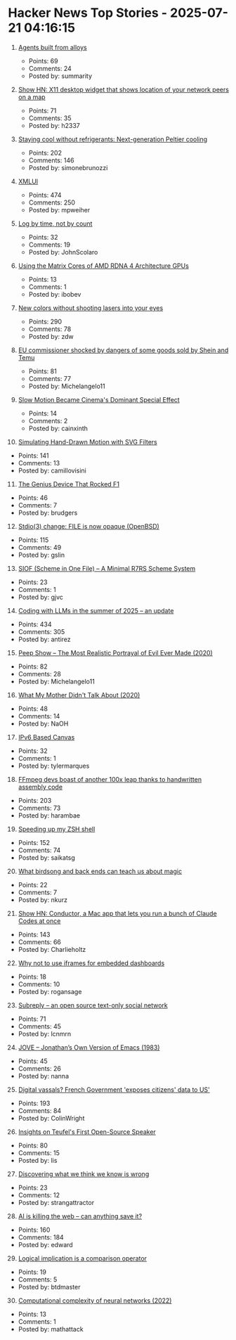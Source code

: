 # Hacker News Top Stories - 2025-07-21 04:16:15

1. [Agents built from alloys](https://xbow.com/blog/alloy-agents/)
   - Points: 69
   - Comments: 24
   - Posted by: summarity

2. [Show HN: X11 desktop widget that shows location of your network peers on a map](https://github.com/h2337/connmap)
   - Points: 71
   - Comments: 35
   - Posted by: h2337

3. [Staying cool without refrigerants: Next-generation Peltier cooling](https://news.samsung.com/global/interview-staying-cool-without-refrigerants-how-samsung-is-pioneering-next-generation-peltier-cooling)
   - Points: 202
   - Comments: 146
   - Posted by: simonebrunozzi

4. [XMLUI](https://blog.jonudell.net/2025/07/18/introducing-xmlui/)
   - Points: 474
   - Comments: 250
   - Posted by: mpweiher

5. [Log by time, not by count](https://johnscolaro.xyz/blog/log-by-time-not-by-count)
   - Points: 32
   - Comments: 19
   - Posted by: JohnScolaro

6. [Using the Matrix Cores of AMD RDNA 4 Architecture GPUs](https://gpuopen.com/learn/using_matrix_core_amd_rdna4/)
   - Points: 13
   - Comments: 1
   - Posted by: ibobev

7. [New colors without shooting lasers into your eyes](https://dynomight.net/colors/)
   - Points: 290
   - Comments: 78
   - Posted by: zdw

8. [EU commissioner shocked by dangers of some goods sold by Shein and Temu](https://www.theguardian.com/business/2025/jul/20/eu-commissioner-shocked-dangerous-goods-sold-shein-temu)
   - Points: 81
   - Comments: 77
   - Posted by: Michelangelo11

9. [Slow Motion Became Cinema's Dominant Special Effect](https://newrepublic.com/article/196262/slow-motion-became-cinema-dominant-special-effect-downtime)
   - Points: 14
   - Comments: 2
   - Posted by: cainxinth

10. [Simulating Hand-Drawn Motion with SVG Filters](https://camillovisini.com/coding/simulating-hand-drawn-motion-with-svg-filters)
   - Points: 141
   - Comments: 13
   - Posted by: camillovisini

11. [The Genius Device That Rocked F1](https://www.youtube.com/watch?v=FhmLb2DhNYM)
   - Points: 46
   - Comments: 7
   - Posted by: brudgers

12. [Stdio(3) change: FILE is now opaque (OpenBSD)](https://undeadly.org/cgi?action=article;sid=20250717103345)
   - Points: 115
   - Comments: 49
   - Posted by: gslin

13. [SIOF (Scheme in One File) – A Minimal R7RS Scheme System](https://github.com/false-schemers/siof)
   - Points: 23
   - Comments: 1
   - Posted by: gjvc

14. [Coding with LLMs in the summer of 2025 – an update](https://antirez.com/news/154)
   - Points: 434
   - Comments: 305
   - Posted by: antirez

15. [Peep Show – The Most Realistic Portrayal of Evil Ever Made (2020)](https://mattlakeman.org/2020/01/22/peep-show-the-most-realistic-portrayal-of-evil-ive-ever-seen/)
   - Points: 82
   - Comments: 28
   - Posted by: Michelangelo11

16. [What My Mother Didn't Talk About (2020)](https://www.buzzfeednews.com/article/karolinawaclawiak/what-my-mother-didnt-talk-about-karolina-waclawiak)
   - Points: 48
   - Comments: 14
   - Posted by: NaOH

17. [IPv6 Based Canvas](https://canvas.openbased.org/)
   - Points: 32
   - Comments: 1
   - Posted by: tylermarques

18. [FFmpeg devs boast of another 100x leap thanks to handwritten assembly code](https://www.tomshardware.com/software/the-biggest-speedup-ive-seen-so-far-ffmpeg-devs-boast-of-another-100x-leap-thanks-to-handwritten-assembly-code)
   - Points: 203
   - Comments: 73
   - Posted by: harambae

19. [Speeding up my ZSH shell](https://scottspence.com/posts/speeding-up-my-zsh-shell)
   - Points: 152
   - Comments: 74
   - Posted by: saikatsg

20. [What birdsong and back ends can teach us about magic](https://digitalseams.com/blog/what-birdsong-and-backends-can-teach-us-about-magic)
   - Points: 22
   - Comments: 7
   - Posted by: nkurz

21. [Show HN: Conductor, a Mac app that lets you run a bunch of Claude Codes at once](https://conductor.build/)
   - Points: 143
   - Comments: 66
   - Posted by: Charlieholtz

22. [Why not to use iframes for embedded dashboards](https://embeddable.com/blog/iframes-for-embedding)
   - Points: 18
   - Comments: 10
   - Posted by: rogansage

23. [Subreply – an open source text-only social network](https://github.com/lucianmarin/subreply)
   - Points: 71
   - Comments: 45
   - Posted by: lcnmrn

24. [JOVE – Jonathan’s Own Version of Emacs (1983)](https://github.com/jonmacs/jove/)
   - Points: 45
   - Comments: 26
   - Posted by: nanna

25. [Digital vassals? French Government 'exposes citizens' data to US'](https://brusselssignal.eu/2025/07/digital-vassals-french-government-exposes-citizens-data-to-us/)
   - Points: 193
   - Comments: 84
   - Posted by: ColinWright

26. [Insights on Teufel's First Open-Source Speaker](https://blog.teufelaudio.com/visionary-mynds-insights-on-teufels-first-open-source-speaker/)
   - Points: 80
   - Comments: 15
   - Posted by: lis

27. [Discovering what we think we know is wrong](https://www.science.org/content/blog-post/tell-me-again-about-neurons-now)
   - Points: 23
   - Comments: 12
   - Posted by: strangattractor

28. [AI is killing the web – can anything save it?](https://www.economist.com/business/2025/07/14/ai-is-killing-the-web-can-anything-save-it)
   - Points: 160
   - Comments: 184
   - Posted by: edward

29. [Logical implication is a comparison operator](https://btdmaster.bearblog.dev/logical-implication-as-comparison/)
   - Points: 19
   - Comments: 5
   - Posted by: btdmaster

30. [Computational complexity of neural networks (2022)](https://lunalux.io/introduction-to-neural-networks/computational-complexity-of-neural-networks/)
   - Points: 13
   - Comments: 1
   - Posted by: mathattack

